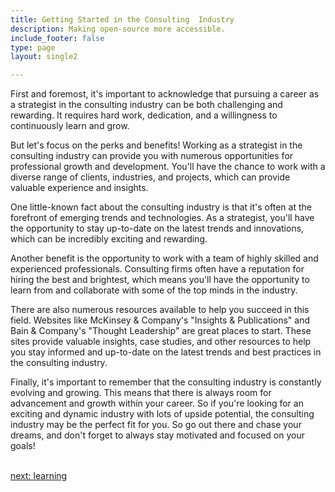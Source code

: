 ```yaml
---
title: Getting Started in the Consulting  Industry
description: Making open-source more accessible.
include_footer: false
type: page
layout: single2

---
```


<p>
First and foremost, it's important to acknowledge that pursuing a career as a strategist in the consulting industry can be both challenging and rewarding. It requires hard work, dedication, and a willingness to continuously learn and grow.

But let's focus on the perks and benefits! Working as a strategist in the consulting industry can provide you with numerous opportunities for professional growth and development. You'll have the chance to work with a diverse range of clients, industries, and projects, which can provide valuable experience and insights.

One little-known fact about the consulting industry is that it's often at the forefront of emerging trends and technologies. As a strategist, you'll have the opportunity to stay up-to-date on the latest trends and innovations, which can be incredibly exciting and rewarding.

Another benefit is the opportunity to work with a team of highly skilled and experienced professionals. Consulting firms often have a reputation for hiring the best and brightest, which means you'll have the opportunity to learn from and collaborate with some of the top minds in the industry.

There are also numerous resources available to help you succeed in this field. Websites like McKinsey & Company's "Insights & Publications" and Bain & Company's "Thought Leadership" are great places to start. These sites provide valuable insights, case studies, and other resources to help you stay informed and up-to-date on the latest trends and best practices in the consulting industry.

Finally, it's important to remember that the consulting industry is constantly evolving and growing. This means that there is always room for advancement and growth within your career. So if you're looking for an exciting and dynamic industry with lots of upside potential, the consulting industry may be the perfect fit for you. So go out there and chase your dreams, and don't forget to always stay motivated and focused on your goals!

<br>
<a href="https://workdojos.com/strategists/learning">next: learning</a>
</p>